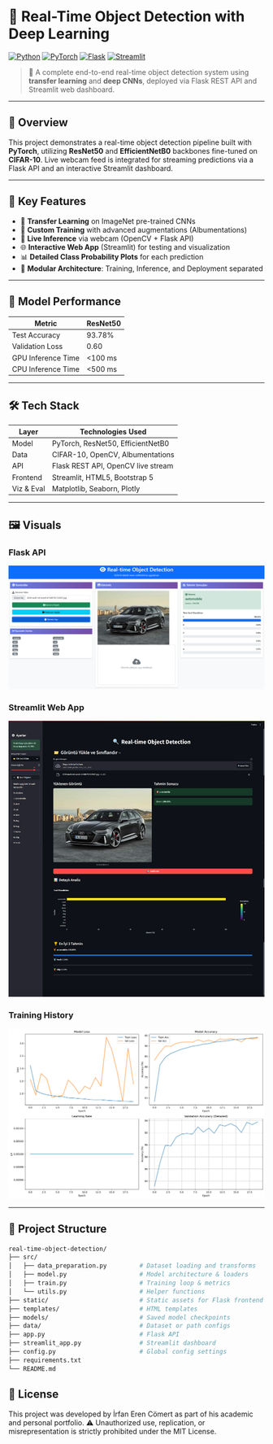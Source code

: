 # 🧠 Real-Time Object Detection with Deep Learning

[![Python](https://img.shields.io/badge/Python-3.9%2B-blue)](https://www.python.org/)
[![PyTorch](https://img.shields.io/badge/PyTorch-2.1.0%2B-red)](https://pytorch.org/)
[![Flask](https://img.shields.io/badge/Flask-2.0%2B-green)](https://flask.palletsprojects.com/)
[![Streamlit](https://img.shields.io/badge/Streamlit-1.10%2B-%23FF4B4B)](https://streamlit.io/)

> 🎯 A complete end-to-end real-time object detection system using **transfer learning** and **deep CNNs**, deployed via Flask REST API and Streamlit web dashboard.

---

## 🚀 Overview

This project demonstrates a real-time object detection pipeline built with **PyTorch**, utilizing **ResNet50** and **EfficientNetB0** backbones fine-tuned on **CIFAR-10**. Live webcam feed is integrated for streaming predictions via a Flask API and an interactive Streamlit dashboard.

---

## 🎨 Key Features

- 🔁 **Transfer Learning** on ImageNet pre-trained CNNs  
- 🧪 **Custom Training** with advanced augmentations (Albumentations)  
- 📡 **Live Inference** via webcam (OpenCV + Flask API)  
- 🌐 **Interactive Web App** (Streamlit) for testing and visualization  
- 📊 **Detailed Class Probability Plots** for each prediction  
- 🧱 **Modular Architecture**: Training, Inference, and Deployment separated  

---

## 🎯 Model Performance

| Metric                 | ResNet50 |
|------------------------|----------|
| Test Accuracy          | 93.78%   |
| Validation Loss        | 0.60     |
| GPU Inference Time     | <100 ms  |
| CPU Inference Time     | <500 ms  |

---

## 🛠️ Tech Stack

| Layer      | Technologies Used                                      |
|------------|---------------------------------------------------------|
| Model      | PyTorch, ResNet50, EfficientNetB0                       |
| Data       | CIFAR-10, OpenCV, Albumentations                        |
| API        | Flask REST API, OpenCV live stream                      |
| Frontend   | Streamlit, HTML5, Bootstrap 5                           |
| Viz & Eval | Matplotlib, Seaborn, Plotly                             |

---

## 🖼️ Visuals
### Flask API 
![Flask API Preview](assets/flaskapi.png)
### Streamlit Web App 
![Streamlit Preview](assets/streamlit.png)
### Training History
![Training History](assets/training_history.png)

---

## 📂 Project Structure

```bash
real-time-object-detection/
├── src/
│   ├── data_preparation.py         # Dataset loading and transforms
│   ├── model.py                    # Model architecture & loaders
│   ├── train.py                    # Training loop & metrics
│   └── utils.py                    # Helper functions
├── static/                         # Static assets for Flask frontend
├── templates/                      # HTML templates
├── models/                         # Saved model checkpoints
├── data/                           # Dataset or path configs
├── app.py                          # Flask API
├── streamlit_app.py                # Streamlit dashboard
├── config.py                       # Global config settings
├── requirements.txt
└── README.md
```
## 📝 License

This project was developed by İrfan Eren Cömert as part of his academic and personal portfolio.
⚠️ Unauthorized use, replication, or misrepresentation is strictly prohibited under the MIT License.
